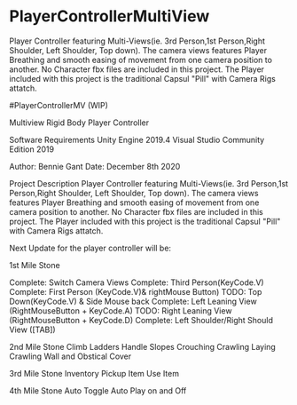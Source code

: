 # PlayerControllerMultiView
Player Controller featuring Multi-Views(ie. 3rd Person,1st Person,Right Shoulder, Left Shoulder, Top down). The camera views features Player Breathing and smooth easing of movement from one camera position to another.  No Character fbx files are included in this project. The Player included with this project is the traditional Capsul "Pill" with Camera Rigs attatch.

#PlayerControllerMV (WIP)

Multiview Rigid Body Player Controller

Software Requirements
Unity Engine 2019.4
Visual Studio Community Edition 2019

Author: Bennie Gant
Date: December 8th 2020

Project Description
Player Controller featuring Multi-Views(ie. 3rd Person,1st Person,Right Shoulder, Left Shoulder, Top down). The camera views features Player Breathing and smooth easing of movement from one camera position to another.  No Character fbx files are included in this project. The Player included with this project is the traditional Capsul "Pill" with Camera Rigs attatch.

Next Update for the player controller will be:

1st Mile Stone

Complete:	Switch Camera Views
Complete:	Third Person(KeyCode.V)
Complete:	First Person (KeyCode.V)& rightMouse Button)
TODO:		Top Down(KeyCode.V) & Side Mouse back
Complete:	Left Leaning View (RightMouseButton + KeyCode.A)
TODO:		Right Leaning View (RightMouseButton + KeyCode.D)
Complete:	Left Shoulder/Right Should View ([TAB])


2nd Mile Stone 
Climb Ladders
Handle Slopes
Crouching
Crawling
Laying Crawling
Wall and Obstical Cover

3rd Mile Stone
Inventory 
Pickup Item
Use Item

4th Mile Stone
Auto Toggle Auto Play on and Off
